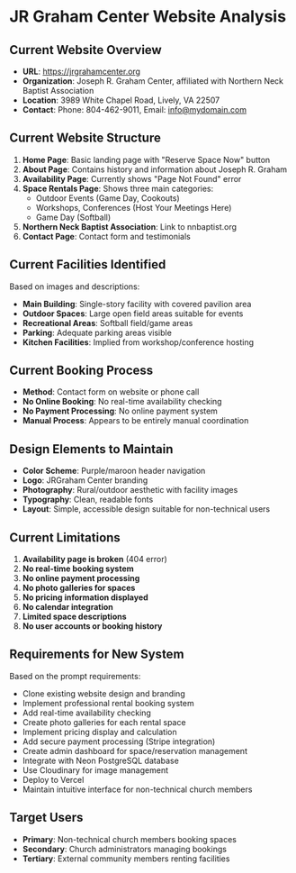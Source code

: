 # JR Graham Center Website Analysis

## Current Website Overview
- **URL**: https://jrgrahamcenter.org
- **Organization**: Joseph R. Graham Center, affiliated with Northern Neck Baptist Association
- **Location**: 3989 White Chapel Road, Lively, VA 22507
- **Contact**: Phone: 804-462-9011, Email: info@mydomain.com

## Current Website Structure
1. **Home Page**: Basic landing page with "Reserve Space Now" button
2. **About Page**: Contains history and information about Joseph R. Graham
3. **Availability Page**: Currently shows "Page Not Found" error
4. **Space Rentals Page**: Shows three main categories:
   - Outdoor Events (Game Day, Cookouts)
   - Workshops, Conferences (Host Your Meetings Here)
   - Game Day (Softball)
5. **Northern Neck Baptist Association**: Link to nnbaptist.org
6. **Contact Page**: Contact form and testimonials

## Current Facilities Identified
Based on images and descriptions:
- **Main Building**: Single-story facility with covered pavilion area
- **Outdoor Spaces**: Large open field areas suitable for events
- **Recreational Areas**: Softball field/game areas
- **Parking**: Adequate parking areas visible
- **Kitchen Facilities**: Implied from workshop/conference hosting

## Current Booking Process
- **Method**: Contact form on website or phone call
- **No Online Booking**: No real-time availability checking
- **No Payment Processing**: No online payment system
- **Manual Process**: Appears to be entirely manual coordination

## Design Elements to Maintain
- **Color Scheme**: Purple/maroon header navigation
- **Logo**: JRGraham Center branding
- **Photography**: Rural/outdoor aesthetic with facility images
- **Typography**: Clean, readable fonts
- **Layout**: Simple, accessible design suitable for non-technical users

## Current Limitations
1. **Availability page is broken** (404 error)
2. **No real-time booking system**
3. **No online payment processing**
4. **No photo galleries for spaces**
5. **No pricing information displayed**
6. **No calendar integration**
7. **Limited space descriptions**
8. **No user accounts or booking history**

## Requirements for New System
Based on the prompt requirements:
- Clone existing website design and branding
- Implement professional rental booking system
- Add real-time availability checking
- Create photo galleries for each rental space
- Implement pricing display and calculation
- Add secure payment processing (Stripe integration)
- Create admin dashboard for space/reservation management
- Integrate with Neon PostgreSQL database
- Use Cloudinary for image management
- Deploy to Vercel
- Maintain intuitive interface for non-technical church members

## Target Users
- **Primary**: Non-technical church members booking spaces
- **Secondary**: Church administrators managing bookings
- **Tertiary**: External community members renting facilities
